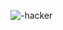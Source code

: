 <p><img align="center" src="https://encrypted-tbn0.gstatic.com/images?q=tbn:ANd9GcSBbxyv7Q7bzKBQLN40ovbGHTwLDXOHdvWFrA&s" alt="-hacker" /></p>







